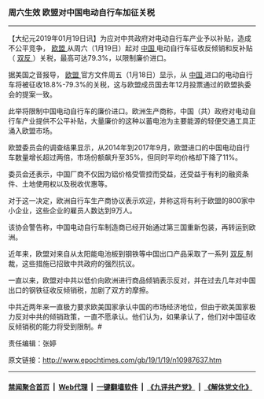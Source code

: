 ### 周六生效 欧盟对中国电动自行车加征关税
------------------------

<p>
 【大纪元2019年01月19日讯】为应对中共政府对电动自行车产业予以补贴，造成不公平竞争，
 <a href="http://www.epochtimes.com/gb/tag/%E6%AC%A7%E7%9B%9F.html">
  欧盟
 </a>
 从周六（1月19日）起对
 <a href="http://www.epochtimes.com/gb/tag/%E4%B8%AD%E5%9B%BD.html">
  中国
 </a>
 电动自行车征收反倾销和反补贴（
 <a href="http://www.epochtimes.com/gb/tag/%E5%8F%8C%E5%8F%8D.html">
  双反
 </a>
 ）关税，最高可达79.3%，以限制廉价进口。
</p>
<p>
 据美国之音报导，
 <a href="http://www.epochtimes.com/gb/tag/%E6%AC%A7%E7%9B%9F.html">
  欧盟
 </a>
 官方文件周五（1月18日）显示，从
 <a href="http://www.epochtimes.com/gb/tag/%E4%B8%AD%E5%9B%BD.html">
  中国
 </a>
 进口的电动自行车将被征收18.8%-79.3%的关税，这与欧盟成员国去年12月投票通过的欧盟执委会的提案一致。
</p>
<p>
 此举将限制中国电动自行车的廉价进口。欧洲生产商称，中国（共）政府对电动自行车产业提供不公平补贴，大量廉价的这种以蓄电池为主要能源的轻便交通工具正涌入欧盟市场。
</p>
<p>
 欧盟委员会的调查结果显示，从2014年到2017年9月，欧盟进口的中国电动自行车数量增长超过两倍，市场份额飙升至35%，但同时平均价格却下降了11%。
</p>
<p>
 委员会还表示，中国厂商不仅因为铝价格受管控而受益，还受益于有利的融资条件、土地使用权以及税收优惠等。
</p>
<p>
 对于这一决定，欧洲自行车生产商协议表示欢迎，并称这将有利于欧盟的800家中小企业，这些企业的雇员人数达到9万人。
</p>
<p>
 该协会警告称，中国电动自行车制造商已经开始通过第三国重新包装，再转运到欧洲。
</p>
<p>
 近年来，欧盟对来自从太阳能电池板到钢铁等中国出口产品采取了一系列
 <a href="http://www.epochtimes.com/gb/tag/%E5%8F%8C%E5%8F%8D.html">
  双反
 </a>
 制裁，这些措施已招致中共政府的强烈抗议。
</p>
<p>
 一直以来，欧盟对中共以低价向欧洲进行商品倾销表示反对，并在过去几年对中国出口的钢铁征收反倾销税，加剧了双方的摩擦。
</p>
<p>
 中共近两年来一直极力要求欧美国家承认中国的市场经济地位，但由于欧美国家极力反对中共的倾销政策，一直不愿承认。他们认为，如果承认了，他们对中国征收反倾销税的能力将受到限制。#
</p>
<p>
 责任编辑：张婷
</p>

原文链接：http://www.epochtimes.com/gb/19/1/19/n10987637.htm


------------------------
#### [禁闻聚合首页](https://github.com/gfw-breaker/banned-news/blob/master/README.md) &nbsp;|&nbsp; [Web代理](https://github.com/gfw-breaker/open-proxy/blob/master/README.md) &nbsp;|&nbsp; [一键翻墙软件](https://github.com/gfw-breaker/nogfw/blob/master/README.md) &nbsp;|&nbsp; [《九评共产党》](https://github.com/gfw-breaker/9ping.md/blob/master/README.md#九评之一评共产党是什么) &nbsp;|&nbsp; [《解体党文化》](https://github.com/gfw-breaker/jtdwh.md/blob/master/README.md#绪论)
